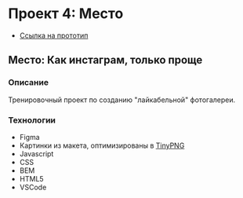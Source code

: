 # Проект 4: Место

* [Ссылка на прототип](https://filimonic-yp.github.io/mesto)

## Место: Как инстаграм, только проще

### Описание

Тренировочный проект по созданию "лайкабельной" фотогалереи.

### Технологии

* Figma
* Картинки из макета, оптимизированы в [TinyPNG](https://tinypng.com/)
* Javascript
* CSS
* BEM
* HTML5
* VSCode
